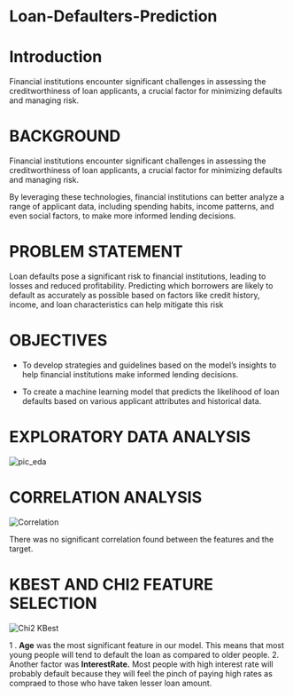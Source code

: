 # Loan-Defaulters-Prediction
# Introduction
Financial institutions encounter significant challenges in assessing the creditworthiness of loan applicants, a crucial factor for minimizing defaults and managing risk.

# BACKGROUND
Financial institutions encounter significant challenges in assessing the creditworthiness of loan applicants, a crucial factor for minimizing defaults and managing risk. 

By leveraging these technologies, financial institutions can better analyze a range of applicant data, including spending habits, income patterns, and even social factors, to make more informed lending decisions.

# PROBLEM STATEMENT
Loan defaults pose a significant risk to financial institutions, leading to losses and reduced profitability. Predicting which borrowers are likely to default as accurately as possible based on factors like credit history, income, and loan characteristics can help mitigate this risk

# OBJECTIVES
- To develop strategies and guidelines based on the model’s insights to help financial institutions make informed lending decisions.

- To create a machine learning model that predicts the likelihood of loan defaults based on various applicant attributes and historical data.

# EXPLORATORY DATA ANALYSIS

![pic_eda](https://github.com/user-attachments/assets/bb4c9880-c17d-4f3a-ba50-00b92735e048)

# CORRELATION ANALYSIS

![Correlation](https://github.com/user-attachments/assets/d1aeed32-d21a-4627-a9d5-02e100ce52a6)

There was no significant correlation found between the features and the target.

# KBEST AND CHI2 FEATURE SELECTION

![Chi2   KBest](https://github.com/user-attachments/assets/cd1019cb-eda7-431c-bbd1-813f8d1535e2)

1 . **Age** was the most significant feature in our model. This means that most young people will tend to default the loan as compared to older people. 
2. Another factor was **InterestRate.** Most people with high interest rate will probably default because they will feel the pinch of paying high rates as compraed to those who have taken lesser loan amount. 


